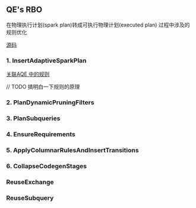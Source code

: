 ## QE's RBO
在物理执行计划(spark plan)转成可执行物理计划(executed plan) 过程中涉及的规则优化

[源码](https://github.com/apache/spark/blob/v3.0.1/sql/core/src/main/scala/org/apache/spark/sql/execution/QueryExecution.scala#L296)
### 1. InsertAdaptiveSparkPlan
[关联AQE 中的规则](./adaptive/AdaptiveSparkPlanExec.md) 

// TODO 搞明白一下规则的原理

### 2. PlanDynamicPruningFilters

### 3. PlanSubqueries

### 4. EnsureRequirements

### 5. ApplyColumnarRulesAndInsertTransitions

### 6. CollapseCodegenStages

### ReuseExchange

### ReuseSubquery
